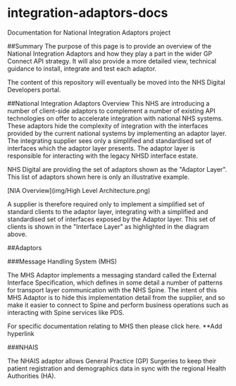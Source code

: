 # integration-adaptors-docs
Documentation for National Integration Adaptors project


##Summary
The purpose of this page is to provide an overview of the National Integration Adaptors and how they play a part in the wider GP Connect API strategy.  It will also provide a more detailed view, technical guidance to install, integrate and test each adaptor.  

The content of this repository will eventually be moved into the NHS Digital Developers portal.

##National Integration Adaptors Overview
This NHS are introducing a number of client-side adaptors to complement a number of existing API technologies on offer to accelerate integration with national NHS systems.
These adaptors hide the complexity of integration with the interfaces provided by the current national systems by implementing an adaptor layer. The integrating supplier sees only a simplified and standardised set of interfaces which the adaptor layer presents. The adaptor layer is responsible for interacting with the legacy NHSD interface estate.


NHS Digital are providing the set of adaptors shown as the "Adaptor Layer". This list of adaptors shown here is only an illustrative example.

[NIA Overview](img/High Level Architecture.png)

 
A supplier is therefore required only to implement a simplified set of standard clients to the adaptor layer, integrating with a simplified and standardised set of interfaces exposed by the Adaptor layer. This set of clients is shown in the "Interface Layer" as highlighted in the diagram above.


##Adaptors

###Message Handling System (MHS)

The MHS Adaptor implements a messaging standard called the External Interface Specification, which defines in some detail a number of patterns for transport layer communication with the NHS Spine. The intent of this MHS Adaptor is to hide this implementation detail from the supplier, and so make it easier to connect to Spine and perform business operations such as interacting with Spine services like PDS.

For specific documentation relating to MHS then please click here.  **Add hyperlink


###NHAIS

The NHAIS adaptor allows General Practice (GP) Surgeries to keep their patient registration and demographics data in sync with the regional Health Authorities (HA).